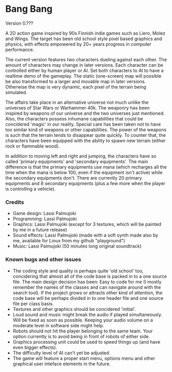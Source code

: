 # Bang Bang

Version 0.??? <br />

A 2D action game inspired by 90s Finnish indie games such as Liero, Molez and Wings. The target has been old school style pixel based graphics and physics, with effects empowered by 20+ years progress in computer performance.<br />

The current version features two characters dueling against each other. The amount of characters may change in later versions. Each character can be controlled either by human player or AI. Set both characters to AI to have a realtime demo of the gameplay. The static (one-screen) map will possible be also transformed to a larger and movable map in later versions. Otherwise the map is very dynamic, each pixel of the terrain being simulated.<br />

The affairs take place in an alternative universe not much unlike the universes of Star Wars or Warhammer 40k. The weaponry has been inspired by weapons of our universe and the two universes just mentioned. Also, the characters possess inhumane capabilities that could be concidered 'magic' in our reality. Special care has been taken not to have too similar kind of weapons or other capabilities. The power of the weapons is such that the terrain tends to disappear quite quickly. To counter that, the characters have been equipped with the ability to spawn new terrain (either rock or flammable wood).<br />

In addition to moving left and right and jumping, the characters have so called 'primary equipments' and 'secondary equipments'. The main difference is that the primary equipments use mana (which recharges all the time when the mana is below 100, even if the equipment isn't active) while the secondary equipments don't. There are currently 20 primary equipments and 8 secondary equipments (plus a few more when the player is controlling a vehicle).<br />

### Credits
<ul>
<li>Game design: Lassi Palmujoki</li>
<li>Programming: Lassi Palmujoki</li>
<li>Graphics: Lassi Palmujoki (except for 3 textures, which will be painted by me in a future release)</li>
<li>Sound effects: Lassi Palmujoki (made with a soft synth made also by me, available for Linux from my github "playground")</li>
<li>Music: Lassi Palmujoki (50 minutes long original soundtrack)</li>
</ul>
  
### Known bugs and other issues
<ul>
<li>The coding style and quality is perhaps quite 'old school' too, concidering that almost all of the code base is packed in to a one source file. The main design decision has been: Easy to code for me (I mostly remember the names of the classes and can navigate around with the search tool). If the project grows or attracts other kind of attention, the code base will be perhaps divided in to one header file and one source file per class basis.</li>
<li>Textures and other graphics should be concidered 'initial'.</li>
<li>Loud sound and music might break the audio if played simultaneously. Will be fixed as soon as possible. Keeping your audio volume on a moderate level in software side might help.</li>
<li>Robots should not hit the player belonging to the same team. Your option currently is to avoid being in front of robots of either side.</li>
<li>Graphics processing unit could be used to speed things up (and have even bigger effects).</li>
<li>The difficulty level of AI can't yet be adjusted.</li>
<li>The game will feature a proper start menu, options menu and other graphical user inteface elements in the future.</li>
</ul>
